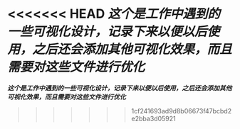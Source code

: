 <<<<<<< HEAD
***这个是工作中遇到的一些可视化设计，记录下来以便以后使用，之后还会添加其他可视化效果，而且需要对这些文件进行优化***
=======
***这个是工作中遇到的一些可视化设计，记录下来以便以后使用，之后还会添加其他可视化效果，而且需要对这些文件进行优化***
>>>>>>> 1cf241693ad9d8b06673f47bcbd2e2bba3d05921

